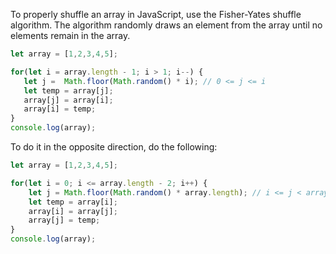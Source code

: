 To properly shuffle an array in JavaScript, use the Fisher-Yates shuffle algorithm.
The algorithm randomly draws an element from the array until no elements remain in the array.

```javascript
let array = [1,2,3,4,5];

for(let i = array.length - 1; i > 1; i--) {
   let j =  Math.floor(Math.random() * i); // 0 <= j <= i
   let temp = array[j];
   array[j] = array[i];
   array[i] = temp;
}
console.log(array);
```

To do it in the opposite direction, do the following:

```javascript
let array = [1,2,3,4,5];

for(let i = 0; i <= array.length - 2; i++) {
    let j = Math.floor(Math.random() * array.length); // i <= j < array.length
    let temp = array[i];
    array[i] = array[j];
    array[j] = temp;
}
console.log(array);
```